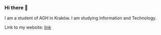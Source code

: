 ### Hi there 👋

I am a student of AGH in Kraków. I am studying Information and Technology.

Link to my website: [link](https://gabi363.github.io/)
